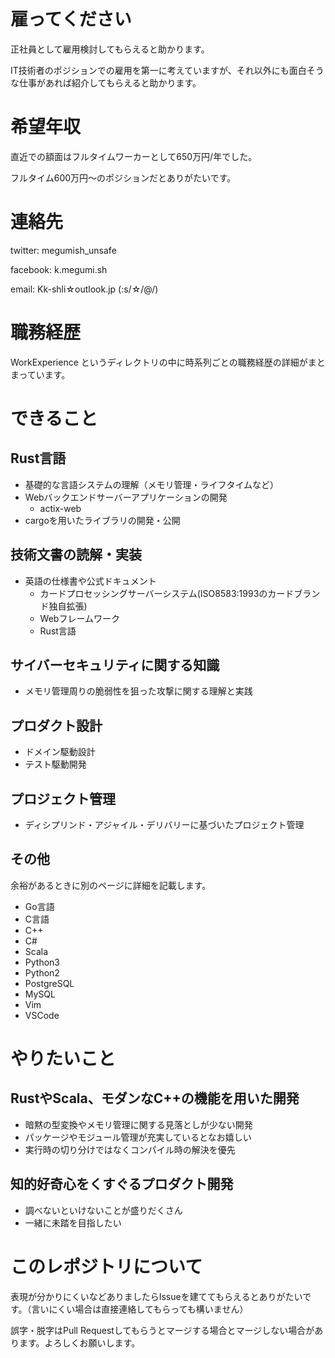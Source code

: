 # 雇ってください

正社員として雇用検討してもらえると助かります。

IT技術者のポジションでの雇用を第一に考えていますが、それ以外にも面白そうな仕事があれば紹介してもらえると助かります。


# 希望年収

直近での額面はフルタイムワーカーとして650万円/年でした。

フルタイム600万円～のポジションだとありがたいです。

# 連絡先

twitter: megumish_unsafe

facebook: k.megumi.sh

email: Kk-shli☆outlook.jp (:s/☆/@/)

# 職務経歴

WorkExperience というディレクトリの中に時系列ごとの職務経歴の詳細がまとまっています。

# できること

## Rust言語

- 基礎的な言語システムの理解（メモリ管理・ライフタイムなど）
- Webバックエンドサーバーアプリケーションの開発
    - actix-web
- cargoを用いたライブラリの開発・公開

## 技術文書の読解・実装

- 英語の仕様書や公式ドキュメント
    - カードプロセッシングサーバーシステム(ISO8583:1993のカードブランド独自拡張)
    - Webフレームワーク
    - Rust言語

## サイバーセキュリティに関する知識

- メモリ管理周りの脆弱性を狙った攻撃に関する理解と実践

## プロダクト設計

- ドメイン駆動設計
- テスト駆動開発

## プロジェクト管理

- ディシプリンド・アジャイル・デリバリーに基づいたプロジェクト管理

## その他

余裕があるときに別のページに詳細を記載します。

- Go言語
- C言語
- C++
- C#
- Scala
- Python3
- Python2
- PostgreSQL
- MySQL
- Vim
- VSCode

# やりたいこと

## RustやScala、モダンなC++の機能を用いた開発

- 暗黙の型変換やメモリ管理に関する見落としが少ない開発
- パッケージやモジュール管理が充実しているとなお嬉しい
- 実行時の切り分けではなくコンパイル時の解決を優先

## 知的好奇心をくすぐるプロダクト開発

- 調べないといけないことが盛りだくさん
- 一緒に未踏を目指したい

# このレポジトリについて

表現が分かりにくいなどありましたらIssueを建ててもらえるとありがたいです。（言いにくい場合は直接連絡してもらっても構いません）

誤字・脱字はPull Requestしてもらうとマージする場合とマージしない場合があります。よろしくお願いします。
